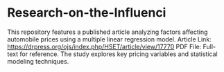 # Research-on-the-Influenci
This repository features a published article analyzing factors affecting automobile prices using a multiple linear regression model.  Article Link: https://drpress.org/ojs/index.php/HSET/article/view/17770 PDF File: Full-text for reference. The study explores key pricing variables and statistical modeling techniques.

